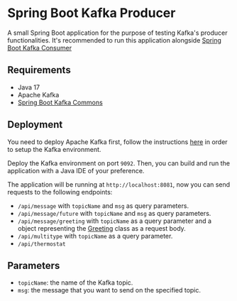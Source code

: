 # Spring Boot Kafka Producer
A small Spring Boot application for the purpose of testing Kafka's producer functionalities. It's recommended to run this application alongside [Spring Boot Kafka Consumer](https://github.com/sebasferre18/spring-boot-kafka-consumer)

## Requirements

- Java 17
- Apache Kafka
- [Spring Boot Kafka Commons](https://github.com/sebasferre18/spring-boot-kafka-commons)

## Deployment

You need to deploy Apache Kafka first, follow the instructions [here](https://kafka.apache.org/quickstart) in order to setup the Kafka environment.

Deploy the Kafka environment on port `9092`. Then, you can build and run the application with a Java IDE of your preference.

The application will be running at `http://localhost:8081`, now you can send requests to the following endpoints:

- `/api/message` with `topicName` and `msg` as query parameters.
- `/api/message/future` with `topicName` and `msg` as query parameters.
- `/api/message/greeting`  with `topicName` as a query parameter and a object representing the [Greeting](https://github.com/sebasferre18/spring-boot-kafka-commons/blob/main/src/main/java/com/demo/kafka/model/Greeting.java) class as a request body.
- `/api/multitype` with `topicName` as a query parameter.
- `/api/thermostat`

## Parameters

- `topicName`: the name of the Kafka topic.
- `msg`: the message that you want to send on the specified topic.
